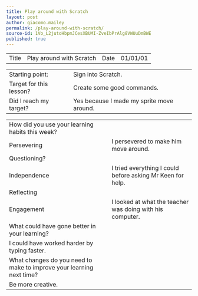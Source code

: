 ```yaml
---
title: Play around with Scratch
layout: post
author: giacomo.mailey
permalink: /play-around-with-scratch/
source-id: 1Vo_L2jutoHbpmJCesXBUMI-ZveIbPrAlg8VWUuDmBWE
published: true
---
```

<table>
  <tr>
    <td>Title</td>
    <td>Play around with Scratch</td>
    <td>Date</td>
    <td>01/01/01</td>
  </tr>
</table>


<table>
  <tr>
    <td>Starting point:</td>
    <td>Sign into Scratch.</td>
  </tr>
  <tr>
    <td>Target for this lesson?</td>
    <td>Create some good commands.</td>
  </tr>
  <tr>
    <td>Did I reach my target? </td>
    <td>Yes because I made my sprite move around.</td>
  </tr>
</table>


<table>
  <tr>
    <td>How did you use your learning habits this week?</td>
    <td></td>
  </tr>
  <tr>
    <td>Persevering</td>
    <td>I persevered to make him move around.</td>
  </tr>
  <tr>
    <td>Questioning?</td>
    <td></td>
  </tr>
  <tr>
    <td>Independence</td>
    <td>I tried everything I could before asking Mr Keen for help.</td>
  </tr>
  <tr>
    <td>Reflecting</td>
    <td></td>
  </tr>
  <tr>
    <td>Engagement</td>
    <td>I looked at what the teacher was doing with his computer.</td>
  </tr>
  <tr>
    <td>What could have gone better in your learning?</td>
    <td></td>
  </tr>
  <tr>
    <td>I could have worked harder by typing faster.</td>
    <td></td>
  </tr>
  <tr>
    <td>What changes do you need to make to improve your learning next time?</td>
    <td></td>
  </tr>
  <tr>
    <td>Be more creative.</td>
    <td></td>
  </tr>
</table>


